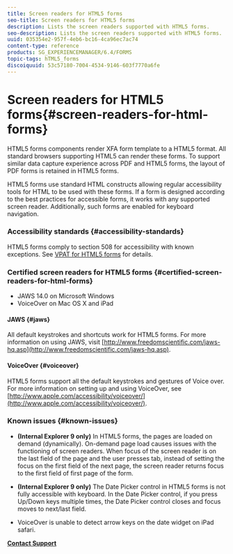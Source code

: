 ```yaml
---
title: Screen readers for HTML5 forms
seo-title: Screen readers for HTML5 forms
description: Lists the screen readers supported with HTML5 forms.
seo-description: Lists the screen readers supported with HTML5 forms.
uuid: 035354e2-957f-4eb6-bc16-4ca96ec7ac74
content-type: reference
products: SG_EXPERIENCEMANAGER/6.4/FORMS
topic-tags: hTML5_forms
discoiquuid: 53c57180-7004-4534-9146-603f7770a6fe
---
```


# Screen readers for HTML5 forms{#screen-readers-for-html-forms}

HTML5 forms components render XFA form template to a HTML5 format. All standard browsers supporting HTML5 can render these forms. To support similar data capture experience across PDF and HTML5 forms, the layout of PDF forms is retained in HTML5 forms.

HTML5 forms use standard HTML constructs allowing regular accessibility tools for HTML to be used with these forms. If a form is designed according to the best practices for accessible forms, it works with any supported screen reader. Additionally, such forms are enabled for keyboard navigation.

### Accessibility standards {#accessibility-standards}

HTML5 forms comply to section 508 for accessibility with known exceptions. See [VPAT for HTML5 forms](http://www.adobe.com/mena_en/accessibility/compliance/livecycle-mobile-forms-es4-section-508-vpat.html) for details.

### Certified screen readers for HTML5 forms {#certified-screen-readers-for-html-forms}

* JAWS 14.0 on Microsoft Windows
* VoiceOver on Mac OS X and iPad

#### JAWS {#jaws}

All default keystrokes and shortcuts work for HTML5 forms. For more information on using JAWS, visit [http://www.freedomscientific.com/jaws-hq.asp](http://www.freedomscientific.com/jaws-hq.asp).

#### VoiceOver {#voiceover}

HTML5 forms support all the default keystrokes and gestures of Voice over. For more information on setting up and using VoiceOver, see [http://www.apple.com/accessibility/voiceover/](http://www.apple.com/accessibility/voiceover/).

### Known issues {#known-issues}

* **(Internal Explorer 9 only)** In HTML5 forms, the pages are loaded on demand (dynamically). On-demand page load causes issues with the functioning of screen readers. When focus of the screen reader is on the last field of the page and the user presses tab, instead of setting the focus on the first field of the next page, the screen reader returns focus to the first field of first page of the form. 
* **(Internal Explorer 9 only)** The Date Picker control in HTML5 forms is not fully accessible with keyboard. In the Date Picker control, if you press Up/Down keys multiple times, the Date Picker control closes and focus moves to next/last field.  

* VoiceOver is unable to detect arrow keys on the date widget on iPad safari.

[**Contact Support**](https://www.adobe.com/account/sign-in.supportportal.html)
